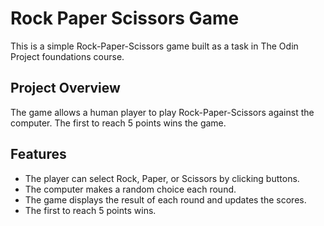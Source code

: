# Rock Paper Scissors Game

This is a simple Rock-Paper-Scissors game built as a task in The Odin Project foundations course.

## Project Overview

The game allows a human player to play Rock-Paper-Scissors against the computer. The first to reach 5 points wins the game.

## Features

- The player can select Rock, Paper, or Scissors by clicking buttons.
- The computer makes a random choice each round.
- The game displays the result of each round and updates the scores.
- The first to reach 5 points wins.
